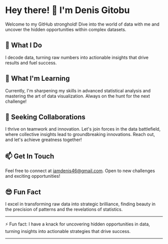 # Hey there! 👋 I'm Denis Gitobu

Welcome to my GitHub stronghold! Dive into the world of data with me and uncover the hidden opportunities within complex datasets.

## 👀 What I Do

I decode data, turning raw numbers into actionable insights that drive results and fuel success.

## 🌱 What I'm Learning

Currently, I'm sharpening my skills in advanced statistical analysis and mastering the art of data visualization. Always on the hunt for the next challenge!

## 💪 Seeking Collaborations

I thrive on teamwork and innovation. Let's join forces in the data battlefield, where collective insights lead to groundbreaking innovations. Reach out, and let's achieve greatness together!

## 📫 Get In Touch

Feel free to connect at [iamdenis46@gmail.com](mailto:iamdenis46@gmail.com). Open to new challenges and exciting opportunities!

## 😎 Fun Fact

I excel in transforming raw data into strategic brilliance, finding beauty in the precision of patterns and the revelations of statistics.

---

⚡ Fun fact: I have a knack for uncovering hidden opportunities in data, turning insights into actionable strategies that drive success.

---

<!---
MurithiDenisGitobu/MurithiDenisGitobu is a ✨ special ✨ repository because its `README.md` (this file) appears on your GitHub profile.
You can click the Preview link to take a look at your changes.
--->
